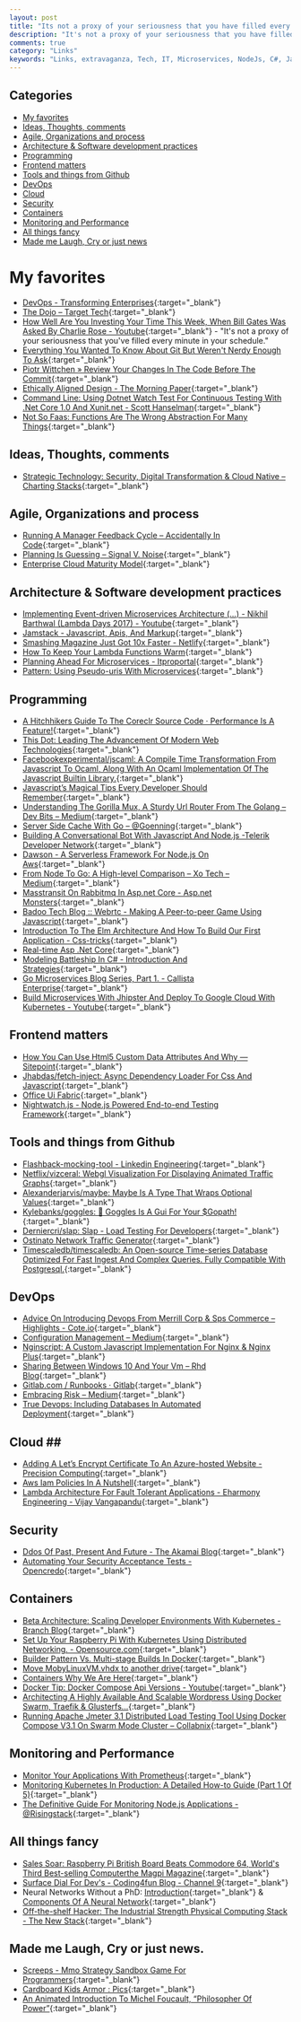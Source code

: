 ```yaml
---
layout: post
title: "Its not a proxy of your seriousness that you have filled every minute in your schedule"
description: "It's not a proxy of your seriousness that you have filled every minute in your schedule - B. Gates"
comments: true
category: "Links"
keywords: "Links, extravaganza, Tech, IT, Microservices, NodeJs, C#, Javascript, Solution architecture"
---
```


## Categories ##
* [My favorites](#favorites)
* [Ideas, Thoughts, comments](#ideas)
* [Agile, Organizations and process](#agile)
* [Architecture & Software development practices](#development)
* [Programming](#net)
* [Frontend matters](#web)
* [Tools and things from Github](#tools)
* [DevOps](#devops)
* [Cloud](#cloud)
* [Security](#security)
* [Containers](#containers)
* [Monitoring and Performance](#monitoring)
* [All things fancy](#buzz)
* [Made me Laugh, Cry or just news](#news)

# My favorites<a name="favorites"></a> #
* [DevOps - Transforming Enterprises](https://www.youtube.com/watch?v=SLF9zb1YYeA){:target="_blank"}
* [The Dojo – Target Tech](http://target.github.io/devops/the-dojo){:target="_blank"}
* [How Well Are You Investing Your Time This Week, When Bill Gates Was Asked By Charlie Rose - Youtube](https://www.youtube.com/watch?v=nH5K0yo-o1A){:target="_blank"} - "It's not a proxy of your seriousness that you've filled every minute in your schedule."
* [Everything You Wanted To Know About Git But Weren't Nerdy Enough To Ask](https://techblog.badoo.com/blog/2017/03/27/everything-you-wanted-to-know-about-git-but-weren%27t-nerdy-enough-to-ask/){:target="_blank"}
* [Piotr Wittchen » Review Your Changes In The Code Before The Commit](http://blog.wittchen.biz.pl/review-your-changes-in-the-code-before-the-commit/){:target="_blank"}
* [Ethically Aligned Design - The Morning Paper](https://blog.acolyer.org/2017/03/27/ethically-aligned-design/){:target="_blank"}
* [Command Line: Using Dotnet Watch Test For Continuous Testing With .Net Core 1.0 And Xunit.net - Scott Hanselman](https://www.hanselman.com/blog/CommandLineUsingDotnetWatchTestForContinuousTestingWithNETCore10AndXUnitnet.aspx){:target="_blank"}
* [Not So Faas: Functions Are The Wrong Abstraction For Many Things](https://medium.com/@doctor_julz/not-so-faas-why-functions-are-the-wrong-abstraction-for-many-things-67514430b0e2){:target="_blank"}

## Ideas, Thoughts, comments <a name="ideas"></a> ##
* [Strategic Technology: Security, Digital Transformation & Cloud Native – Charting Stacks](https://redmonk.com/fryan/2017/03/20/strategic-technology-security-digital-transformation-cloud-native/){:target="_blank"}

## Agile, Organizations and process<a name="agile"></a> ##
* [Running A Manager Feedback Cycle – Accidentally In Code](https://cate.blog/2017/03/23/running-a-manager-feedback-cycle/){:target="_blank"}
* [Planning Is Guessing – Signal V. Noise](https://m.signalvnoise.com/planning-is-guessing-66fd2cea3f50){:target="_blank"}
* [Enterprise Cloud Maturity Model](http://cbpn.io/ebooks/enterprise-cloud/ecmm/){:target="_blank"}

## Architecture & Software development practices <a name="development"></a> ##
* [Implementing Event-driven Microservices Architecture (...) - Nikhil Barthwal (Lambda Days 2017) - Youtube](https://www.youtube.com/watch?v=I7vdlpuRw5c){:target="_blank"}
* [Jamstack - Javascript, Apis, And Markup](https://jamstack.org/){:target="_blank"}
* [Smashing Magazine Just Got 10x Faster - Netlify](https://www.netlify.com/blog/2017/03/16/smashing-magazine-just-got-10x-faster/){:target="_blank"}
* [How To Keep Your Lambda Functions Warm](https://read.acloud.guru/how-to-keep-your-lambda-functions-warm-9d7e1aa6e2f0#.1hb965p2n){:target="_blank"}
* [Planning Ahead For Microservices - Itproportal](http://www.itproportal.com/features/planning-ahead-for-microservices/){:target="_blank"}
* [Pattern: Using Pseudo-uris With Microservices](http://philcalcado.com/2017/03/22/pattern_using_seudo-uris_with_microservices.html){:target="_blank"}

## Programming <a name="net"></a> ##
* [A Hitchhikers Guide To The Coreclr Source Code · Performance Is A Feature!](http://mattwarren.org/2017/03/23/Hitchhikers-Guide-to-the-CoreCLR-Source-Code/){:target="_blank"}
* [This Dot: Leading The Advancement Of Modern Web Technologies](http://thisdot.co/javascript/01-2017){:target="_blank"}
* [Facebookexperimental/jscaml: A Compile Time Transformation From Javascript To Ocaml, Along With An Ocaml Implementation Of The Javascript Builtin Library.](https://github.com/facebookexperimental/JSCaml){:target="_blank"}
* [Javascript’s Magical Tips Every Developer Should Remember](https://blog.zipboard.co/javascripts-magical-tips-every-developer-should-remember-631b699fc251#.j9d15wfdx){:target="_blank"}
* [Understanding The Gorilla Mux, A Sturdy Url Router From The Golang – Dev Bits – Medium](https://medium.com/dev-bits/understanding-the-gorilla-mux-a-sturdy-url-router-from-the-golang-7494660f4907#.pci71npuv){:target="_blank"}
* [Server Side Cache With Go – @Goenning](https://goenning.net/2017/03/18/server-side-cache-go/){:target="_blank"}
* [Building A Conversational Bot With Javascript And Node.js -Telerik Developer Network](http://developer.telerik.com/content-types/tutorials/building-conversational-bot-javascript/){:target="_blank"}
* [Dawson - A Serverless Framework For Node.js On Aws](https://dawson.sh/){:target="_blank"}
* [From Node To Go: A High-level Comparison – Xo Tech – Medium](https://medium.com/xo-tech/from-node-to-go-a-high-level-comparison-56c8b717324a#.79dwgbu77){:target="_blank"}
* [Masstransit On Rabbitmq In Asp.net Core - Asp.net Monsters](https://aspnetmonsters.com/2017/03/2017-03-24-masstransit1/){:target="_blank"}
* [Badoo Tech Blog :: Webrtc - Making A Peer-to-peer Game Using Javascript](https://techblog.badoo.com/blog/2017/03/23/webRTC-making-a-peer-to-peer-game-using-javascript/){:target="_blank"}
* [Introduction To The Elm Architecture And How To Build Our First Application - Css-tricks](https://css-tricks.com/introduction-elm-architecture-build-first-application/){:target="_blank"}
* [Real-time Asp .Net Core](https://radu-matei.github.io/blog/real-time-aspnet-core/){:target="_blank"}
* [Modeling Battleship In C# - Introduction And Strategies](https://www.exceptionnotfound.net/modeling-battleship-in-csharp-introduction-and-strategies/){:target="_blank"}
* [Go Microservices Blog Series, Part 1. - Callista Enterprise](http://callistaenterprise.se/blogg/teknik/2017/02/17/go-blog-series-part1/){:target="_blank"}
* [Build Microservices With Jhipster And Deploy To Google Cloud With Kubernetes - Youtube](https://www.youtube.com/watch?v=dgVQOYEwleA){:target="_blank"}

## Frontend matters <a name="web"></a> ##
* [How You Can Use Html5 Custom Data Attributes And Why — Sitepoint](https://www.sitepoint.com/how-why-use-html5-custom-data-attributes/){:target="_blank"}
* [Jhabdas/fetch-inject: Async Dependency Loader For Css And Javascript](https://github.com/jhabdas/fetch-inject){:target="_blank"}
* [Office Ui Fabric](https://dev.office.com/fabric){:target="_blank"}
* [Nightwatch.js - Node.js Powered End-to-end Testing Framework](http://nightwatchjs.org/){:target="_blank"}

## Tools and things from Github <a name="tools"></a> ##
* [Flashback-mocking-tool - Linkedin Engineering](https://engineering.linkedin.com/blog/2017/03/flashback-mocking-tool){:target="_blank"}
* [Netflix/vizceral: Webgl Visualization For Displaying Animated Traffic Graphs](https://github.com/Netflix/vizceral){:target="_blank"}
* [Alexanderjarvis/maybe: Maybe Is A Type That Wraps Optional Values](https://github.com/alexanderjarvis/maybe){:target="_blank"}
* [Kylebanks/goggles: 🔭 Goggles Is A Gui For Your $Gopath!](https://github.com/KyleBanks/goggles){:target="_blank"}
* [Derniercri/slap: Slap - Load Testing For Developers](https://github.com/derniercri/slap){:target="_blank"}
* [Ostinato Network Traffic Generator](http://ostinato.org/){:target="_blank"}
* [Timescaledb/timescaledb: An Open-source Time-series Database Optimized For Fast Ingest And Complex Queries. Fully Compatible With Postgresql.](https://github.com/timescaledb/timescaledb){:target="_blank"}

## DevOps<a name="devops"></a> ##
* [Advice On Introducing Devops From Merrill Corp & Sps Commerce – Highlights - Cote.io](https://cote.io/2017/03/25/advice-on-introducing-devops-from-merrill-corp-sps-commerce-highlights/){:target="_blank"}
* [Configuration Management – Medium](https://medium.com/@weblab_tech/configuration-management-c6c3f9971250#.vc3ux9agi){:target="_blank"}
* [Nginscript: A Custom Javascript Implementation For Nginx & Nginx Plus](https://www.nginx.com/blog/introduction-nginscript/){:target="_blank"}
* [Sharing Between Windows 10 And Your Vm – Rhd Blog](https://developers.redhat.com/blog/2017/03/23/sharing-between-windows-10-and-your-vm/){:target="_blank"}
* [Gitlab.com / Runbooks · Gitlab](https://gitlab.com/gitlab-com/runbooks){:target="_blank"}
* [Embracing Risk – Medium](https://medium.com/@jerub/embracing-risk-74bd876a64da#.fne4qbv18){:target="_blank"}
* [True Devops: Including Databases In Automated Deployment](http://www.red-gate.com/blog/database-lifecycle-management/moving-from-application-automation-to-true-devops-by-including-the-database){:target="_blank"}

## Cloud <a name="cloud"></a>##
* [Adding A Let’s Encrypt Certificate To An Azure-hosted Website - Precision Computing](http://www.leeholmes.com/blog/2017/03/21/adding-a-lets-encrypt-certificate-to-an-azure-hosted-website/){:target="_blank"}
* [Aws Iam Policies In A Nutshell](http://start.jcolemorrison.com/aws-iam-policies-in-a-nutshell/){:target="_blank"}
* [Lambda Architecture For Fault Tolerant Applications - Eharmony Engineering - Vijay Vangapandu](http://www.eharmony.com/engineering/lambda-architecture-for-fault-tolerant-applications/#.WNtp2_nygUE){:target="_blank"}

## Security<a name="security"></a> ##
* [Ddos Of Past, Present And Future - The Akamai Blog](https://blogs.akamai.com/2017/03/ddos-of-past-present-and-future.html){:target="_blank"}
* [Automating Your Security Acceptance Tests - Opencredo](https://opencredo.com/automating-your-security-acceptance-tests/){:target="_blank"}

## Containers <a name="containers"></a> ##
* [Beta Architecture: Scaling Developer Environments With Kubernetes - Branch Blog](https://blog.branch.io/beta-architecture-scaling-developer-environments-with-kubernetes/){:target="_blank"}
* [Set Up Your Raspberry Pi With Kubernetes Using Distributed Networking. - Opensource.com](https://opensource.com/article/17/3/kubernetes-raspberry-pi){:target="_blank"}
* [Builder Pattern Vs. Multi-stage Builds In Docker](http://blog.alexellis.io/mutli-stage-docker-builds/){:target="_blank"}
* [Move MobyLinuxVM.vhdx to another drive](https://forums.docker.com/t/move-mobylinuxvm-vhdx-to-another-drive/26293){:target="_blank"}
* [Containers Why We Are Here](https://gianarb.it/blog/containers-why-we-are-here){:target="_blank"}
* [Docker Tip: Docker Compose Api Versions - Youtube](https://www.youtube.com/watch?v=PQ_ms7pJggk){:target="_blank"}
* [Architecting A Highly Available And Scalable Wordpress Using Docker Swarm, Traefik & Glusterfs…](https://hackernoon.com/architecting-a-highly-available-and-scalable-wordpress-using-docker-swarm-traefik-glusterfs-a69186e9f0e#.80akzb2l5){:target="_blank"}
* [Running Apache Jmeter 3.1 Distributed Load Testing Tool Using Docker Compose V3.1 On Swarm Mode Cluster – Collabnix](http://collabnix.com/archives/2708){:target="_blank"}

## Monitoring and Performance <a name="monitoring"></a> ##
* [Monitor Your Applications With Prometheus](http://blog.alexellis.io/prometheus-monitoring/){:target="_blank"}
* [Monitoring Kubernetes In Production: A Detailed How-to Guide (Part 1 Of 5)](https://sysdig.com/blog/monitoring-kubernetes-with-sysdig-cloud/){:target="_blank"}
* [The Definitive Guide For Monitoring Node.js Applications - @Risingstack](https://blog.risingstack.com/monitoring-nodejs-applications-nodejs-at-scale/){:target="_blank"}

## All things fancy <a name="buzz"></a> ##
* [Sales Soar: Raspberry Pi British Board Beats Commodore 64, World's Third Best-selling Computerthe Magpi Magazine](https://www.raspberrypi.org/magpi/raspberry-pi-sales/){:target="_blank"}
* [Surface Dial For Dev's - Coding4fun Blog - Channel 9](https://channel9.msdn.com/coding4fun/blog/Surface-Dial-for-Devs?WT.mc_id=DX_MVP4025064){:target="_blank"}
* Neural Networks Without a PhD: [Introduction](http://coderoncode.com/machine-learning/2017/03/26/neural-networks-without-a-phd-part1.html){:target="_blank"} & [Components Of A Neural Network](http://coderoncode.com/machine-learning/2017/03/26/neural-networks-without-a-phd-part2.html){:target="_blank"}
* [Off-the-shelf Hacker: The Industrial Strength Physical Computing Stack - The New Stack](https://thenewstack.io/off-shelf-hacker-industrial-strength-physical-computing-stack/){:target="_blank"}

## Made me Laugh, Cry or just news. <a name="news"></a> ##
* [Screeps - Mmo Strategy Sandbox Game For Programmers](https://screeps.com/){:target="_blank"}
* [Cardboard Kids Armor : Pics](https://www.reddit.com/r/pics/comments/5z6il9/cardboard_kids_armor/){:target="_blank"}
* [An Animated Introduction To Michel Foucault, “Philosopher Of Power”](http://www.openculture.com/2015/07/an-animated-introduction-to-michel-foucault-philosopher-of-power.html){:target="_blank"}